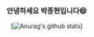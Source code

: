 <div align=center>
  
### 안녕하세요 박종현입니다😄
[![Anurag's github stats](https://github-readme-stats.vercel.app/api?username=Parkjonghyun93)]


</div>
